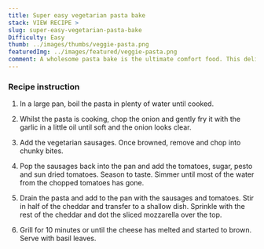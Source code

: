 ```yaml
---
title: Super easy vegetarian pasta bake
stack: VIEW RECIPE >
slug: super-easy-vegetarian-pasta-bake
Difficulty: Easy
thumb: ../images/thumbs/veggie-pasta.png
featuredImg: ../images/featured/veggie-pasta.png
comment: A wholesome pasta bake is the ultimate comfort food. This delicious bake is super quick to prepare and an ideal midweek meal for all the family.
---
```


### Recipe instruction

1. In a large pan, boil the pasta in plenty of water until cooked.

2. Whilst the pasta is cooking, chop the onion and gently fry it with the garlic in a little oil until soft and the onion looks clear.

3. Add the vegetarian sausages. Once browned, remove and chop into chunky bites.

4. Pop the sausages back into the pan and add the tomatoes, sugar, pesto and sun dried tomatoes. Season to taste. Simmer until most of the water from the chopped tomatoes has gone.

5. Drain the pasta and add to the pan with the sausages and tomatoes. Stir in half of the cheddar and transfer to a shallow dish. Sprinkle with the rest of the cheddar and dot the sliced mozzarella over the top.

6. Grill for 10 minutes or until the cheese has melted and started to brown. Serve with basil leaves.
